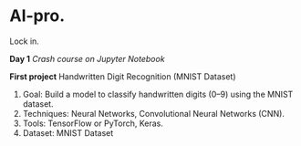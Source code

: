# AI-pro.
Lock in.

**Day 1**
*Crash course on Jupyter Notebook*

**First project** Handwritten Digit Recognition (MNIST Dataset) 
1.  Goal: Build a model to classify handwritten digits (0–9) using the MNIST dataset.
2.  Techniques: Neural Networks, Convolutional Neural Networks (CNN).
3.  Tools: TensorFlow or PyTorch, Keras.
4.  Dataset: MNIST Dataset

